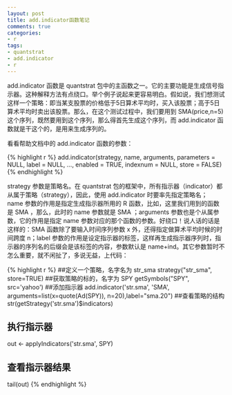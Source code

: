 ```yaml
---
layout: post
title: add.indicator函数笔记
comments: true
categories:
- r
tags:
- quantstrat
- add.indicator
- r
---
```


add.indicator  函数是 quantstrat 包中的主函数之一。它的主要功能是生成信号指示器。这种解释方法有点绕口。举个例子说起来更容易明白。假如说，我们想测试这样一个策略：即当某支股票的价格低于5日算术平均时，买入该股票；高于5日算术平均时卖出该股票。那么，在这个测试过程中，我们要用到 SMA(price,n=5) 这个序列，既然要用到这个序列，那么得首先生成这个序列，而 add.indicator  函数就是干这个的，是用来生成序列的。

看看帮助文档中的 add.indicator 函数的参数：

{% highlight r %}
add.indicator(strategy, name, arguments,
    parameters = NULL, label = NULL, ..., enabled = TRUE,
    indexnum = NULL, store = FALSE)
{% endhighlight %}

strategy 参数是策略名。在 quantstrat 包的框架中，所有指示器（indicator）都从属于策略（strategy），因此，使用  add.indicator 时要率先指定策略名； name 参数的作用是指定生成指示器所用的 R 函数，比如，这里我们用到的函数是 SMA ，那么，此时的  name 参数就是  SMA ；arguments 参数也是个从属参数，它的作用是指定 name 参数对应的那个函数的参数。好绕口！说人话的话是这样的：SMA 函数除了要输入时间序列参数 x 外，还得指定做算术平均时候的时间跨度 n；label 参数的作用是设定指示器的标签，这样再生成指示器序列时，指示器的序列名的后缀会是该标签的内容，参数默认是 name+ind。其它参数暂时不怎么重要，就不闲扯了，多说无益，上代码：

{% highlight r %}
##定义一个策略，名字名为 str_sma 
strategy("str_sma", store=TRUE)
##获取策略的标的，名字为 SPY
getSymbols("SPY", src='yahoo')
##添加指示器
add.indicator('str.sma', 'SMA', arguments=list(x=quote(Ad(SPY)), n=20),label="sma.20")
##查看策略的结构
str(getStrategy('str.sma')$indicators)
## 执行指示器
out <- applyIndicators('str.sma', SPY)
## 查看指示器结果
tail(out)
{% endhighlight %}
